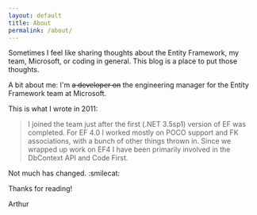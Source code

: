 ```yaml
---
layout: default
title: About
permalink: /about/
---
```


Sometimes I feel like sharing thoughts about the Entity Framework, my team, Microsoft, or coding in general.
This blog is a place to put those thoughts.

A bit about me: I'm ~~a developer on~~ the engineering manager for the Entity Framework team at Microsoft.

This is what I wrote in 2011:

> I joined the team just after the first (.NET 3.5sp1) version of EF was completed.
For EF 4.0 I worked mostly on POCO support and FK associations, with a bunch of other things thrown in.
Since we wrapped up work on EF4 I have been primarily involved in the DbContext API and Code First.

Not much has changed. :smilecat:

Thanks for reading!

Arthur
